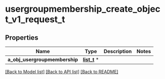 # usergroupmembership_create_object_v1_request_t

## Properties
Name | Type | Description | Notes
------------ | ------------- | ------------- | -------------
**a_obj_usergroupmembership** | [**list_t**](usergroupmembership_request_compound.md) \* |  | 

[[Back to Model list]](../README.md#documentation-for-models) [[Back to API list]](../README.md#documentation-for-api-endpoints) [[Back to README]](../README.md)


